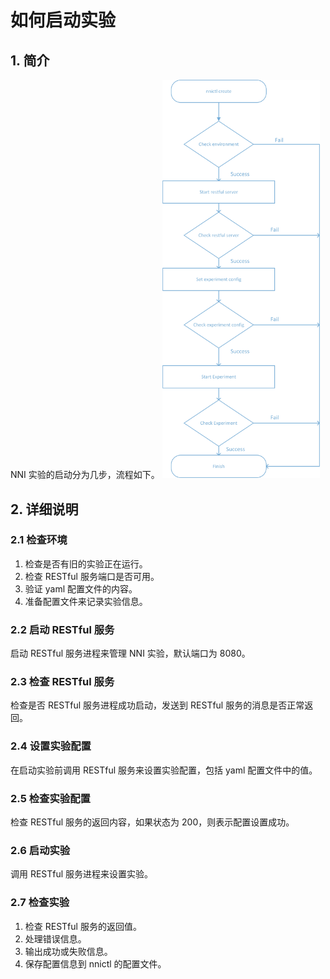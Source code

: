 # 如何启动实验

## 1. 简介

NNI 实验的启动分为几步，流程如下。 <img src="./img/experiment_process.jpg" width="50%" height="50%" />

## 2. 详细说明

### 2.1 检查环境

1. 检查是否有旧的实验正在运行。 
2. 检查 RESTful 服务端口是否可用。 
3. 验证 yaml 配置文件的内容。 
4. 准备配置文件来记录实验信息。 

### 2.2 启动 RESTful 服务

启动 RESTful 服务进程来管理 NNI 实验，默认端口为 8080。

### 2.3 检查 RESTful 服务

检查是否 RESTful 服务进程成功启动，发送到 RESTful 服务的消息是否正常返回。

### 2.4 设置实验配置

在启动实验前调用 RESTful 服务来设置实验配置，包括 yaml 配置文件中的值。

### 2.5 检查实验配置

检查 RESTful 服务的返回内容，如果状态为 200，则表示配置设置成功。

### 2.6 启动实验

调用 RESTful 服务进程来设置实验。

### 2.7 检查实验

1. 检查 RESTful 服务的返回值。
2. 处理错误信息。
3. 输出成功或失败信息。
4. 保存配置信息到 nnictl 的配置文件。